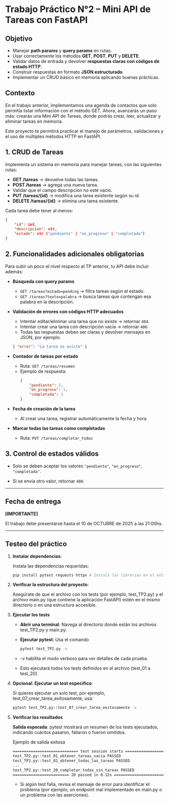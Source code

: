 # Trabajo Práctico N°2 – Mini API de Tareas con FastAPI

## Objetivo
- Manejar **path params** y **query params** en rutas.
- Usar correctamente los métodos **GET**, **POST**, **PUT** y **DELETE**.
- Validar datos de entrada y devolver **respuestas claras con códigos de estado HTTP**.
- Construir respuestas en formato **JSON estructurado**.
- Implementar un CRUD básico en memoria aplicando buenas prácticas.

## Contexto

En el trabajo anterior, implementamos una agenda de contactos que solo permitía listar información con el método GET.
Ahora, avanzarás un paso más: crearás una Mini API de Tareas, donde podrás crear, leer, actualizar y eliminar tareas en memoria.

Este proyecto te permitirá practicar el manejo de parámetros, validaciones y el uso de múltiples métodos HTTP en FastAPI.

## 1. CRUD de Tareas
Implementa un sistema en memoria para manejar tareas, con las siguientes rutas:

- **GET /tareas** → devuelve todas las tareas.
- **POST /tareas** → agrega una nueva tarea.
- Validar que el campo descripcion no esté vacío.
- **PUT /tareas/{id}** → modifica una tarea existente según su id.
- **DELETE /tareas/{id}** → elimina una tarea existente.

Cada tarea debe tener al menos:

```json
{
    "id": int,
    "descripcion": str,
    "estado": str ("pendiente" | "en_progreso" | "completada")
}
```

## 2. Funcionalidades adicionales obligatorias

Para subir un poco el nivel respecto al TP anterior, tu API debe incluir además:

- **Búsqueda con query params**
    - `GET /tareas?estado=pending` → filtra tareas según el estado.   
    - `GET /tareas?texto=palabra` → busca tareas que contengan esa palabra en la descripción.

- **Validación de errores con códigos HTTP adecuados**
    - Intentar editar/eliminar una tarea que no existe → retornar `404`.
    - Intentar crear una tarea con descripción vacía → retornar `400`.
    - Todas las respuestas deben ser claras y devolver mensajes en JSON, por ejemplo:

    ```json
    { "error": "La tarea no existe" }
    ```

- **Contador de tareas por estado**
    - Ruta: `GET /tareas/resumen`
    - Ejemplo de respuesta:
        ```json
        {
            "pendiente": 2,
            "en_progreso": 1,
            "completada": 3
        }
        ```
- **Fecha de creación de la tarea**
    - Al crear una tarea, registrar automáticamente la fecha y hora.
- **Marcar todas las tareas como completadas**
    - Ruta: `PUT /tareas/completar_todas`

## 3. Control de estados válidos

- Solo se deben aceptar los valores `"pendiente"`, `"en_progreso"`, `"completada"`.

- Si se envía otro valor, retornar `400`.

---

## Fecha de entrega
**[IMPORTANTE]**

El trabajo debe presentarse hasta el 10 de OCTUBRE de 2025 a las 21:00hs.

---

## Testeo del práctico
1. **Instalar dependencias**:

    Instala las dependencias requeridas:

    ```bash
    pip install pytest requests httpx # Instala las librerias en el entorno
    ```

2. **Verificar la estructura del proyecto**:

    Asegúrate de que el archivo con los tests (por ejemplo, test_TP2.py) y el archivo main.py (que contiene la aplicación FastAPI) estén en el mismo directorio o en una estructura accesible.

3. **Ejecutar los tests**

    - **Abrir una terminal**: Navega al directorio donde están los archivos test_TP2.py y main.py.
    - **Ejecutar pytest**: Usa el comando

        ```bash
        pytest test_TP2.py -v
        ```

    - -v habilita el modo verboso para ver detalles de cada prueba.
    - Esto ejecutará todos los tests definidos en el archivo (test_01 a test_20).

4. **Opcional: Ejecutar un test específico**:

    Si quieres ejecutar un solo test, por ejemplo, test_07_crear_tarea_exitosamente, usa:

    ```bash
    pytest test_TP2.py::test_07_crear_tarea_exitosamente -v
    ```

5. **Verificar los resultados**

    
    **Salida esperada**: pytest mostrará un resumen de los tests ejecutados, indicando cuántos pasaron, fallaron o fueron omitidos.

    Ejemplo de salida exitosa
    ```bash
    ============================= test session starts =============================
    test_TP2.py::test_01_obtener_tareas_vacia PASSED
    test_TP2.py::test_02_obtener_todas_las_tareas PASSED
    ...
    test_TP2.py::test_20_completar_todas_sin_tareas PASSED
    ========================= 20 passed in 0.12s =========================
    ```

    - Si algún test falla, revisa el mensaje de error para identificar el problema (por ejemplo, un endpoint mal implementado en main.py o un problema con las aserciones).
